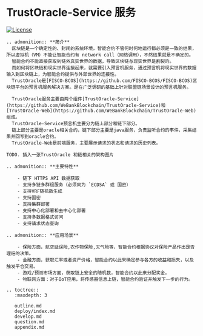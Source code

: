 # TrustOracle-Service 服务

[![License](https://img.shields.io/badge/license-Apache%202-4EB1BA.svg)](https://www.apache.org/licenses/LICENSE-2.0.html)


```eval_rst
.. admonition:: **简介**
  区块链是一个确定性的、封闭的系统环境，智能合约不管何时何地运行都必须是一致的结果，所以虚拟机（VM）不能让智能合约有 network call（网络调用），不然结果就是不确定的。  
  智能合约不能直接获取到链外真实世界的数据，导致区块链与现实世界是割裂的。
  而如何将区块链和现实世界连接起来，就需要引入预言机服务，通过预言机将现实世界的数据输入到区块链上，为智能合约提供与外部世界的连接性。  
  TrustOracle是[FISCO-BCOS](https://github.com/FISCO-BCOS/FISCO-BCOS)区块链平台的预言机服务解决方案。是在广泛调研的基础上针对联盟链场景设计的预言机服务。  
      
  TrustOracle服务主要由两个组件[TrustOracle-Service](https://github.com/WeBankBlockchain/TrustOracle-Service)和[TrustOracle-Web](https://github.com/WeBankBlockchain/TrustOracle-Web)组成。
  TrustOracle-Service预言机主要分为链上部分和链下部分。
  链上部分主要是oracle相关合约，链下部分主要是java服务，负责监听合约的事件，采集结果并回写到oracle合约。
  TrustOracle-Web是前端服务，主要展示请求的状态和请求的历史列表。

```

```eval_rst
TODO. 插入一张TrustOracle 和链相关的架构图片
```

```eval_rst
.. admonition:: **主要特性**

    - 链下 HTTPS API 数据获取
    - 支持多链多群组服务（必须同为 `ECDSA` 或 国密）
    - 支持VRF随机数生成
    - 支持国密
    - 支持集群部署
    - 支持中心化部署和去中心化部署
    - 支持多数据格式访问
    - 支持请求状态查询  
```


```eval_rst
.. admonition:: **应用场景**

    - 保险方面，航空延误险,农作物保险,天气险等，智能合约根据协议对保险产品作出是否理赔的决策。  
    - 金融方面，获取汇率或者资产价格，智能合约以此来确定参与各方的收益和损失，以及触发平仓交易。  
    - 游戏/预测市场方面，获取链上安全的随机数，智能合约以此来分配奖金。  
    - 物联网方面：对于IoT应用，将传感器信息上链，智能合约验证并触发下一步的行为。     
```



```eval_rst
.. toctree::
   :maxdepth: 3

   outline.md
   deploy/index.md
   develop.md
   question.md
   appendix.md

```